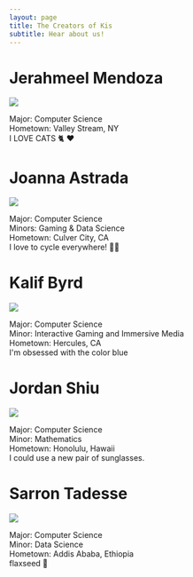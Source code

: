 ```yaml
---
layout: page
title: The Creators of Kis
subtitle: Hear about us!
---
```


# Jerahmeel Mendoza
<img src="../team_pictures/Jer.png">
<p>Major: Computer Science <br  />
Hometown: Valley Stream, NY <br  />
I LOVE CATS 🐈 ❤️ </p>

# Joanna Astrada
<img src="../team_pictures/Joanna.png">
<p> Major: Computer Science <br  />
Minors: Gaming & Data Science <br  />
Hometown: Culver City, CA <br  />
I love to cycle everywhere! 🚴‍♀️ </p>

# Kalif Byrd
<img src="../team_pictures/Kalif.png">
<p> Major: Computer Science <br  />
Minor: Interactive Gaming and Immersive Media <br  />
Hometown: Hercules, CA <br  />
I'm obsessed with the color blue </p>

# Jordan Shiu
<img src="../team_pictures/Jordan.jpeg">
<p> Major: Computer Science <br  />
Minor: Mathematics <br  />
Hometown: Honolulu, Hawaii<br  />
I could use a new pair of sunglasses.</p>

# Sarron Tadesse
<img src="../team_pictures/Sarr.png">
<p> Major: Computer Science <br  />
Minor: Data Science <br  />
Hometown: Addis Ababa, Ethiopia <br  />
flaxseed 🌱 </p>
